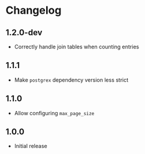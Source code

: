 # Changelog

## 1.2.0-dev

* Correctly handle join tables when counting entries

## 1.1.1

* Make `postgrex` dependency version less strict

## 1.1.0

* Allow configuring `max_page_size`

## 1.0.0

* Initial release
